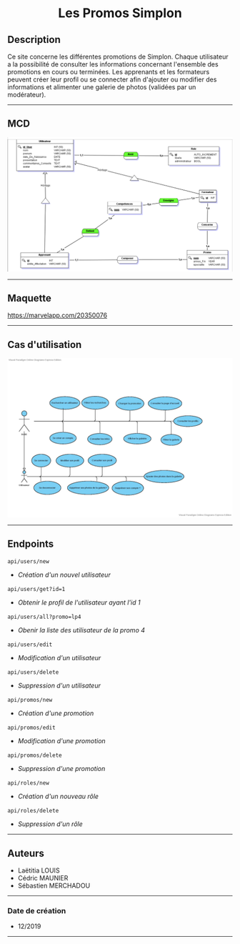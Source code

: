 # <div style="text-align: center;">__Les Promos Simplon__</div>

## __Description__

Ce site concerne les différentes promotions de Simplon. Chaque utilisateur a la possibilité de consulter les informations concernant l'ensemble des promotions en cours ou terminées. Les apprenants et les formateurs peuvent créer leur profil ou se connecter afin d'ajouter ou modifier des informations et alimenter une galerie de photos (validées par un modérateur).

---

## __MCD__

![Image_MCD](images/mcd.PNG)

---

## __Maquette__

https://marvelapp.com/20350076

---


## __Cas d'utilisation__

![Image_useCases](images/use_case.jpg)

---

## __Endpoints__

```api/users/new```
- _Création d'un nouvel utilisateur_

```api/users/get?id=1```
- _Obtenir le profil de l'utilisateur ayant l'id 1_

```api/users/all?promo=lp4```
- _Obenir la liste des utilisateur de la promo 4_

```api/users/edit```
- _Modification d'un utilisateur_

```api/users/delete```
- _Suppression d'un utilisateur_

```api/promos/new```
- _Création d'une promotion_

```api/promos/edit```
- _Modification d'une promotion_

```api/promos/delete```
- _Suppression d'une promotion_

```api/roles/new```
- _Création d'un nouveau rôle_

```api/roles/delete```
- _Suppression d'un rôle_

---

## __Auteurs__ 

- Laëtitia LOUIS
- Cédric MAUNIER
- Sébastien MERCHADOU
---

### __Date de création__

- 12/2019

---






